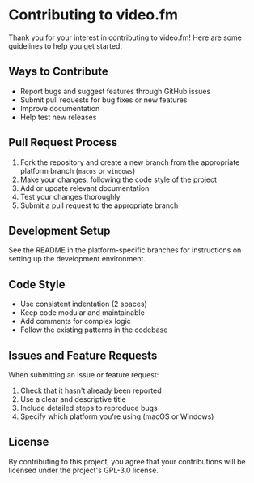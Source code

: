 # Contributing to video.fm

Thank you for your interest in contributing to video.fm! Here are some guidelines to help you get started.

## Ways to Contribute

- Report bugs and suggest features through GitHub issues
- Submit pull requests for bug fixes or new features
- Improve documentation
- Help test new releases

## Pull Request Process

1. Fork the repository and create a new branch from the appropriate platform branch (`macos` or `windows`)
2. Make your changes, following the code style of the project
3. Add or update relevant documentation
4. Test your changes thoroughly
5. Submit a pull request to the appropriate branch

## Development Setup

See the README in the platform-specific branches for instructions on setting up the development environment.

## Code Style

- Use consistent indentation (2 spaces)
- Keep code modular and maintainable
- Add comments for complex logic
- Follow the existing patterns in the codebase

## Issues and Feature Requests

When submitting an issue or feature request:

1. Check that it hasn't already been reported
2. Use a clear and descriptive title
3. Include detailed steps to reproduce bugs
4. Specify which platform you're using (macOS or Windows)

## License

By contributing to this project, you agree that your contributions will be licensed under the project's GPL-3.0 license.
